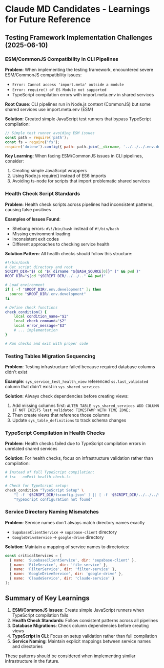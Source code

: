 # Claude MD Candidates - Learnings for Future Reference

## Testing Framework Implementation Challenges (2025-06-10)

### ESM/CommonJS Compatibility in CLI Pipelines

**Problem**: When implementing the testing framework, encountered severe ESM/CommonJS compatibility issues:
- `Error: Cannot access 'import.meta' outside a module`
- `Error: require() of ES Module not supported`
- TypeScript compilation errors with import.meta.env in shared services

**Root Cause**: CLI pipelines run in Node.js context (CommonJS) but some shared services use import.meta.env (ESM)

**Solution**: Created simple JavaScript test runners that bypass TypeScript compilation:
```javascript
// Simple test runner avoiding ESM issues
const path = require('path');
const fs = require('fs');
require('dotenv').config({ path: path.join(__dirname, '../../../.env.development') });
```

**Key Learning**: When facing ESM/CommonJS issues in CLI pipelines, consider:
1. Creating simple JavaScript wrappers
2. Using Node.js require() instead of ES6 imports
3. Avoiding ts-node for scripts that import problematic shared services

### Health Check Script Standards

**Problem**: Health check scripts across pipelines had inconsistent patterns, causing false positives

**Examples of Issues Found**:
- Shebang errors: `#\!/bin/bash` instead of `#!/bin/bash`
- Missing environment loading
- Inconsistent exit codes
- Different approaches to checking service health

**Solution Pattern**: All health checks should follow this structure:
```bash
#!/bin/bash
# Get script directory and root
SCRIPT_DIR="$( cd "$( dirname "${BASH_SOURCE[0]}" )" && pwd )"
ROOT_DIR="$(cd "$SCRIPT_DIR/../../.." && pwd)"

# Load environment
if [ -f "$ROOT_DIR/.env.development" ]; then
  source "$ROOT_DIR/.env.development"
fi

# Define check functions
check_condition() {
    local condition_name="$1"
    local check_command="$2"
    local error_message="$3"
    # ... implementation
}

# Run checks and exit with proper code
```

### Testing Tables Migration Sequencing

**Problem**: Testing infrastructure failed because required database columns didn't exist

**Example**: `sys_service_test_health_view` referenced `ss.last_validated` column that didn't exist in `sys_shared_services`

**Solution**: Always check dependencies before creating views:
1. Add missing columns first: `ALTER TABLE sys_shared_services ADD COLUMN IF NOT EXISTS last_validated TIMESTAMP WITH TIME ZONE;`
2. Then create views that reference those columns
3. Update `sys_table_definitions` to track schema changes

### TypeScript Compilation in Health Checks

**Problem**: Health checks failed due to TypeScript compilation errors in unrelated shared services

**Solution**: For health checks, focus on infrastructure validation rather than compilation:
```bash
# Instead of full TypeScript compilation:
# tsc --noEmit health-check.ts

# Check for TypeScript setup:
check_condition "TypeScript Setup" \
    "[ -f '$SCRIPT_DIR/tsconfig.json' ] || [ -f '$SCRIPT_DIR/../../../tsconfig.json' ]" \
    "TypeScript configuration not found"
```

### Service Directory Naming Mismatches

**Problem**: Service names don't always match directory names exactly
- `SupabaseClientService` → `supabase-client` directory
- `GoogleDriveService` → `google-drive` directory

**Solution**: Maintain a mapping of service names to directories:
```javascript
const criticalServices = [
  { name: 'SupabaseClientService', dir: 'supabase-client' },
  { name: 'FileService', dir: 'file-service' },
  { name: 'FilterService', dir: 'filter-service' },
  { name: 'GoogleDriveService', dir: 'google-drive' },
  { name: 'ClaudeService', dir: 'claude-service' }
];
```

## Summary of Key Learnings

1. **ESM/CommonJS Issues**: Create simple JavaScript runners when TypeScript compilation fails
2. **Health Check Standards**: Follow consistent patterns across all pipelines
3. **Database Migrations**: Check column dependencies before creating views
4. **TypeScript in CLI**: Focus on setup validation rather than full compilation
5. **Service Naming**: Maintain explicit mappings between service names and directories

These patterns should be considered when implementing similar infrastructure in the future.